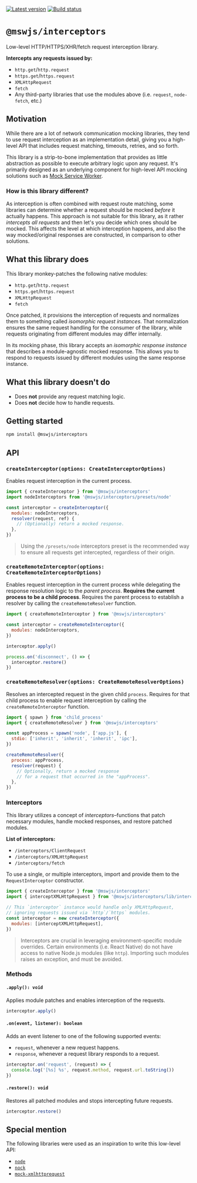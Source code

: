 [![Latest version](https://img.shields.io/npm/v/@mswjs/interceptors.svg)](https://www.npmjs.com/package/@mswjs/interceptors)
[![Build status](https://img.shields.io/circleci/project/github/mswjs/interceptors/master.svg)](https://app.circleci.com/pipelines/github/mswjs/interceptors)

# `@mswjs/interceptors`

Low-level HTTP/HTTPS/XHR/fetch request interception library.

**Intercepts any requests issued by:**

- `http.get`/`http.request`
- `https.get`/`https.request`
- `XMLHttpRequest`
- `fetch`
- Any third-party libraries that use the modules above (i.e. `request`, `node-fetch`, etc.)

## Motivation

While there are a lot of network communication mocking libraries, they tend to use request interception as an implementation detail, giving you a high-level API that includes request matching, timeouts, retries, and so forth.

This library is a strip-to-bone implementation that provides as little abstraction as possible to execute arbitrary logic upon any request. It's primarily designed as an underlying component for high-level API mocking solutions such as [Mock Service Worker](https://github.com/mswjs/msw).

### How is this library different?

As interception is often combined with request route matching, some libraries can determine whether a request should be mocked _before_ it actually happens. This approach is not suitable for this library, as it rather _intercepts all requests_ and then let's you decide which ones should be mocked. This affects the level at which interception happens, and also the way mocked/original responses are constructed, in comparison to other solutions.

## What this library does

This library monkey-patches the following native modules:

- `http.get`/`http.request`
- `https.get`/`https.request`
- `XMLHttpRequest`
- `fetch`

Once patched, it provisions the interception of requests and normalizes them to something called _isomorphic request instances_. That normalization ensures the same request handling for the consumer of the library, while requests originating from different modules may differ internally.

In its mocking phase, this library accepts an _isomorphic response instance_ that describes a module-agnostic mocked response. This allows you to respond to requests issued by different modules using the same response instance.

## What this library doesn't do

- Does **not** provide any request matching logic.
- Does **not** decide how to handle requests.

## Getting started

```bash
npm install @mswjs/interceptors
```

## API

### `createInterceptor(options: CreateInterceptorOptions)`

Enables request interception in the current process.

```js
import { createInterceptor } from '@mswjs/interceptors'
import nodeInterceptors from '@mswjs/interceptors/presets/node'

const interceptor = createInterceptor({
  modules: nodeInterceptors,
  resolver(request, ref) {
    // (Optionally) return a mocked response.
  },
})
```

> Using the `/presets/node` interceptors preset is the recommended way to ensure all requests get intercepted, regardless of their origin.

### `createRemoteInterceptor(options: CreateRemoteInterceptorOptions)`

Enables request interception in the current process while delegating the response resolution logic to the _parent process_. **Requires the current process to be a child process**. Requires the parent process to establish a resolver by calling the `createRemoteResolver` function.

```js
import { createRemoteInterceptor } from '@mswjs/interceptors'

const interceptor = createRemoteInterceptor({
  modules: nodeInterceptors,
})

interceptor.apply()

process.on('disconnect', () => {
  interceptor.restore()
})
```

### `createRemoteResolver(options: CreateRemoteResolverOptions)`

Resolves an intercepted request in the given child `process`. Requires for that child process to enable request interception by calling the `createRemoteInterceptor` function.

```js
import { spawn } from 'child_process'
import { createRemoteResolver } from '@mswjs/interceptors'

const appProcess = spawn('node', ['app.js'], {
  stdio: ['inherit', 'inherit', 'inherit', 'ipc'],
})

createRemoteResolver({
  process: appProcess,
  resolver(request) {
    // Optionally, return a mocked response
    // for a request that occurred in the "appProcess".
  },
})
```

### Interceptors

This library utilizes a concept of _interceptors_–functions that patch necessary modules, handle mocked responses, and restore patched modules.

**List of interceptors:**

- `/interceptors/ClientRequest`
- `/interceptors/XMLHttpRequest`
- `/interceptors/fetch`

To use a single, or multiple interceptors, import and provide them to the `RequestInterceptor` constructor.

```js
import { createInterceptor } from '@mswjs/interceptors'
import { interceptXMLHttpRequest } from '@mswjs/interceptors/lib/interceptors/XMLHttpRequest'

// This `interceptor` instance would handle only XMLHttpRequest,
// ignoring requests issued via `http`/`https` modules.
const interceptor = new createInterceptor({
  modules: [interceptXMLHttpRequest],
})
```

> Interceptors are crucial in leveraging environment-specific module overrides. Certain environments (i.e. React Native) do not have access to native Node.js modules (like `http`). Importing such modules raises an exception, and must be avoided.

### Methods

#### `.apply(): void`

Applies module patches and enables interception of the requests.

```js
interceptor.apply()
```

#### `.on(event, listener): boolean`

Adds an event listener to one of the following supported events:

- `request`, whenever a new request happens.
- `response`, whenever a request library responds to a request.

```js
interceptor.on('request', (request) => {
  console.log('[%s] %s', request.method, request.url.toString())
})
```

#### `.restore(): void`

Restores all patched modules and stops intercepting future requests.

```js
interceptor.restore()
```

## Special mention

The following libraries were used as an inspiration to write this low-level API:

- [`node`](https://github.com/nodejs/node)
- [`nock`](https://github.com/nock/nock)
- [`mock-xmlhttprequest`](https://github.com/berniegp/mock-xmlhttprequest)
